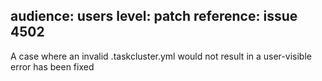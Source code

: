 audience: users
level: patch
reference: issue 4502
---
A case where an invalid .taskcluster.yml would not result in a user-visible error has been fixed
